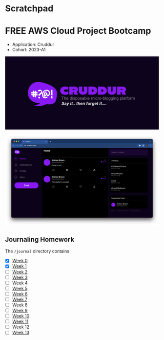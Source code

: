 # Scratchpad

# FREE AWS Cloud Project Bootcamp

- Application: Cruddur
- Cohort: 2023-A1

![Cruddur Graphic](_docs/assets/cruddur-banner.jpg)

![Cruddur Screenshot](_docs/assets/cruddur-screenshot.png)


## Journaling Homework

The `/journal` directory contains

- [x] [Week 0](journal/week0.md)
- [x] [Week 1](journal/week1.md)
- [ ] [Week 2](journal/week2.md)
- [ ] [Week 3](journal/week3.md)
- [ ] [Week 4](journal/week4.md)
- [ ] [Week 5](journal/week5.md)
- [ ] [Week 6](journal/week6.md)
- [ ] [Week 7](journal/week7.md)
- [ ] [Week 8](journal/week8.md)
- [ ] [Week 9](journal/week9.md)
- [ ] [Week 10](journal/week10.md)
- [ ] [Week 11](journal/week11.md)
- [ ] [Week 12](journal/week12.md)
- [ ] [Week 13](journal/week13.md)
